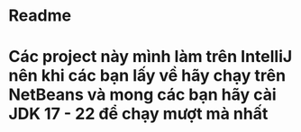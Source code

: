 # Readme
<h1>Các project này mình làm trên IntelliJ nên khi các bạn lấy về hãy chạy trên NetBeans
và mong các bạn hãy cài JDK 17 - 22 để chạy mượt mà nhất</h1>
